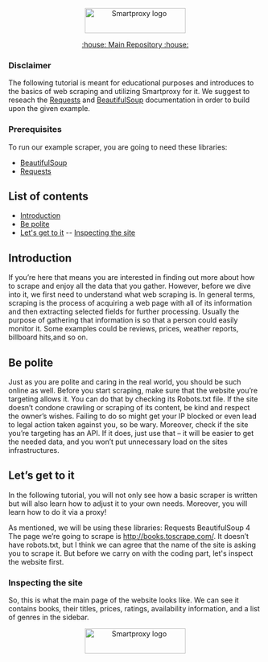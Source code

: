 <p align="center">
    <a href="https://smartproxy.com/"><img src="https://smartproxy.com/wp-content/themes/smartproxy/images/smartproxy-logo.svg" alt="Smartproxy logo" width="200" height="50"></a>
  </a>
</p>

<p align="center">
    <a href="https://github.com/Smartproxy/Smartproxy"> :house: Main Repository :house: </a>
</p>

### Disclaimer

The following tutorial is meant for educational purposes and introduces to the basics of web scraping and utilizing Smartproxy for it.
We suggest to reseach the [Requests](https://requests.readthedocs.io/en/master/user/quickstart/) and [BeautifulSoup](https://www.crummy.com/software/BeautifulSoup/bs4/doc/) documentation in order to build upon the given example.

### Prerequisites

To run our example scraper, you are going to need these libraries:

* [BeautifulSoup](https://pypi.org/project/beautifulsoup4/)
* [Requests](https://pypi.org/project/requests/)

## List of contents

- [Introduction](#introduction)
- [Be polite](#be-polite)
- [Let's get to it](#lets-get-to-it)
-- [Inspecting the site](#inspecting-the-site)

## Introduction

If you’re here that means you are interested in finding out more about how to scrape and enjoy all the data that you gather. However, before we dive into it, we first need to understand what web scraping is. In general terms, scraping is the process of acquiring a web page with all of its information and then extracting selected fields for further processing. Usually the purpose of gathering that information is so that a person could easily monitor it. Some examples could be reviews, prices, weather reports, billboard hits,and so on.

## Be polite

Just as you are polite and caring in the real world, you should be such online as well. Before you start scraping, make sure that the website you’re targeting allows it. You can do that by checking its Robots.txt file. If the site doesn’t condone crawling or scraping of its content, be kind and respect the owner’s wishes. Failing to do so might get your IP blocked or even lead to legal action taken against you, so be wary. Moreover, check if the site you’re targeting has an API. If it does, just use that – it will be easier to get the needed data, and you won’t put unnecessary load on the sites infrastructures.

## Let’s get to it

In the following tutorial, you will not only see how a basic scraper is written but will also learn how to adjust it to your own needs. Moreover, you will learn how to do it via a proxy!

As mentioned, we will be using these libraries:
Requests
BeautifulSoup 4
The page we’re going to scrape is http://books.toscrape.com/. It doesn’t have robots.txt, but I think we can agree that the name of the site is asking you to scrape it. But before we carry on with the coding part, let's inspect the website first.

### Inspecting the site

So, this is what the main page of the website looks like. We can see it contains books, their titles, prices, ratings, availability information, and a list of genres in the sidebar.
<p align="center">
    <img src="https://smartproxy.com/wp-content/themes/smartproxy/images/smartproxy-logo.svg" alt="Smartproxy logo" width="200" height="50">
</p>
